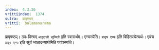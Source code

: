 ```yaml
---
index:  4.3.26
vrittiindex:  1374
sutra:  प्रावृषष्ठप्
vritti:  balamanorama 
---
```


प्रावृषष्ठप्। ठपः पित्त्वम् `अनुदात्तौ सुप्पितौ` इति स्वारार्थम्। एण्यस्येति। `प्रावृष एण्यः` इति विहितस्येत्यर्थः। एवंच `प्रावृष एम्यः` इति सूत्रं जातादन्यार्थमिति पर्यवस्यति।

